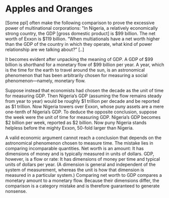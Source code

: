 # Apples and Oranges

[Some ppl] often make the following comparison to prove the excessive power of multinational corporations: "In Nigeria, a relatively economically strong country, the GDP [gross domestic product] is $99 billion. The net worth of Exxon is $119 billion. “When multiationals have a net worth higher than the GDP of the country in which they operate, what kind of power relationship are we talking about?” [..]

It becomes evident after unpacking the meaning of GDP. A GDP of $99 billion is shorthand for a monetary flow of $99 billion per year. A year, which is the time for the earth to travel around the sun, is an astronomical phenomenon that has been arbitrarily chosen for measuring a social phenomenon—namely, monetary flow.

Suppose instead that economists had chosen the decade as the unit of time for measuring GDP. Then Nigeria’s GDP (assuming the flow remains steady from year to year) would be roughly $1 trillion per decade and be reported as $1 trillion. Now Nigeria towers over Exxon, whose puny assets are a mere one-tenth of Nigeria’s GDP. To deduce the opposite conclusion, suppose the week were the unit of time for measuring GDP. Nigeria’s GDP becomes $2 billion per week, reported as $2 billion. Now puny Nigeria stands helpless before the mighty Exxon, 50-fold larger than Nigeria.

A valid economic argument cannot reach a conclusion that depends on the astronomical phenomenon chosen to measure time. The mistake lies in comparing incomparable quantities. Net worth is an amount: It has dimensions of money and is typically measured in units of dollars. GDP, however, is a flow or rate: It has dimensions of money per time and typical units of dollars per year. (A dimension is general and independent of the system of measurement, whereas the unit is how that dimension is measured in a particular system.) Comparing net worth to GDP compares a monetary amount to a monetary flow. Because their dimensions differ, the comparison is a category mistake and is therefore guaranteed to generate nonsense.















